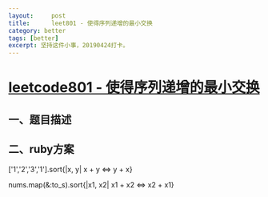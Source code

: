 ```yaml
---
layout:     post
title:      leet801 - 使得序列递增的最小交换
category: better
tags: [better]
excerpt: 坚持这件小事，20190424打卡。
---
```


[leetcode801 - 使得序列递增的最小交换](https://leetcode-cn.com/problems/minimum-swaps-to-make-sequences-increasing/)
=================================

一、题目描述
----------


二、ruby方案
----------

['1','2','3','1'].sort{|x, y| x + y <=> y + x}

nums.map(&:to_s).sort{|x1, x2| x1 + x2 <=> x2 + x1}
